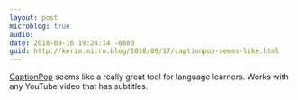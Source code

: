 ```yaml
---
layout: post
microblog: true
audio: 
date: 2018-09-16 19:24:14 -0800
guid: http://kerim.micro.blog/2018/09/17/captionpop-seems-like.html
---
```

[CaptionPop](https://www.captionpop.com/) seems like a really great tool for language learners. Works with any YouTube video that has subtitles. 
